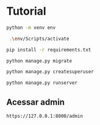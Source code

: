 # Tutorial

````bash
python -m venv env

 .\env/Scripts/activate

pip install -r requirements.txt

python manage.py migrate

python manage.py createsuperuser

python manage.py runserver
````

## Acessar admin

````bash
https://127.0.0.1:8000/admin
````
